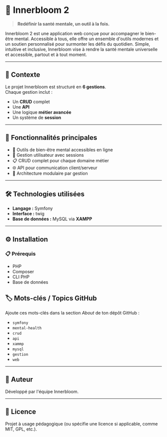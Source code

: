 
# 🌱 Innerbloom 2

> **Redéfinir la santé mentale, un outil à la fois.**

Innerbloom 2 est une application web conçue pour accompagner le bien-être mental. Accessible à tous, elle offre un ensemble d'outils modernes et un soutien personnalisé pour surmonter les défis du quotidien. Simple, intuitive et inclusive, Innerbloom vise à rendre la santé mentale universelle et accessible, partout et à tout moment.

---

## 📌 Contexte

Le projet Innerbloom est structuré en **6 gestions**.  
Chaque gestion inclut :
- Un **CRUD** complet
- Une **API**
- Une logique **métier avancée**
- Un système de **session**

---

## 🚀 Fonctionnalités principales

- 🧠 Outils de bien-être mental accessibles en ligne
- 👥 Gestion utilisateur avec sessions
- 📋 CRUD complet pour chaque domaine métier
- 🌐 API pour communication client/serveur
- 🧩 Architecture modulaire par gestion

---

## 🛠️ Technologies utilisées

- **Langage :** Symfony
- **Interface :** twig
- **Base de données :** MySQL via **XAMPP**

---

## ⚙️ Installation

### 📋 Prérequis

- PHP
- Composer
- CLI PHP
- Base de données

## 🏷️ Mots-clés / Topics GitHub

Ajoute ces mots-clés dans la section *About* de ton dépôt GitHub :

- `symfony`
- `mental-health`
- `crud`
- `api`
- `xammp`
- `mysql`
- `gestion`
- `web`

---

## 👤 Auteur

Développé par l'équipe Innerbloom.

---

## 📄 Licence

Projet à usage pédagogique (ou spécifie une licence si applicable, comme MIT, GPL, etc.).
